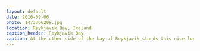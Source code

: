 ```yaml
---
layout: default
date: 2016-09-06
photo: 1473366208.jpg
location: Reykjavik Bay, Iceland
caption_header: Reykjavik Bay
caption: At the other side of the bay of Reykjavik stands this nice long montain. During the sunset the sun warms up this hill and beautiful colors show up.
---
```


